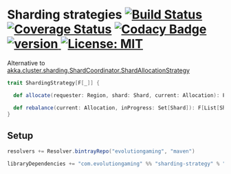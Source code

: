 # Sharding strategies [![Build Status](https://travis-ci.org/evolution-gaming/sharding-strategy.svg)](https://travis-ci.org/evolution-gaming/sharding-strategy) [![Coverage Status](https://coveralls.io/repos/evolution-gaming/sharding-strategy/badge.svg)](https://coveralls.io/r/evolution-gaming/sharding-strategy) [![Codacy Badge](https://api.codacy.com/project/badge/Grade/d60baa5803c542d6b4437cb2a5541ab4)](https://www.codacy.com/app/evolution-gaming/sharding-strategy?utm_source=github.com&amp;utm_medium=referral&amp;utm_content=evolution-gaming/sharding-strategy&amp;utm_campaign=Badge_Grade) [ ![version](https://api.bintray.com/packages/evolutiongaming/maven/sharding-strategy/images/download.svg) ](https://bintray.com/evolutiongaming/maven/sharding-strategy/_latestVersion) [![License: MIT](https://img.shields.io/badge/License-MIT-yellowgreen.svg)](https://opensource.org/licenses/MIT)

Alternative to [akka.cluster.sharding.ShardCoordinator.ShardAllocationStrategy](https://github.com/akka/akka/blob/master/akka-cluster-sharding/src/main/scala/akka/cluster/sharding/ShardCoordinator.scala#L72)

```scala
trait ShardingStrategy[F[_]] {

  def allocate(requester: Region, shard: Shard, current: Allocation): F[Option[Region]]

  def rebalance(current: Allocation, inProgress: Set[Shard]): F[List[Shard]]
}
```

## Setup

```scala
resolvers += Resolver.bintrayRepo("evolutiongaming", "maven")

libraryDependencies += "com.evolutiongaming" %% "sharding-strategy" % "0.0.8"
```
